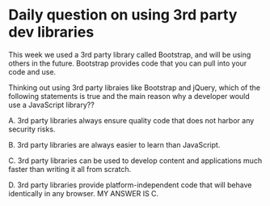 # Daily question on using 3rd party dev libraries

This week we used a 3rd party library called Bootstrap, and will be using others in the future. Bootstrap provides code that you can pull into your code and use.

Thinking out using 3rd party libraies like Bootstrap and jQuery, which of the following statements is true and the main reason why a developer would use a JavaScript library??

A. 3rd party libraries always ensure quality code that does not harbor any security risks.

B. 3rd party libraries are always easier to learn than JavaScript.

C. 3rd party libraries can be used to develop content and applications much faster than writing it all from scratch.

D. 3rd party libraries provide platform-independent code that will behave identically in any browser.
MY ANSWER IS C.
